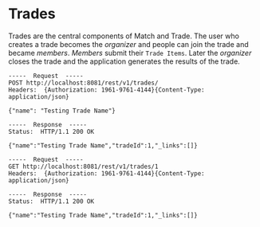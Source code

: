 Trades
======
Trades are the central components of Match and Trade. The user who creates a trade becomes the _organizer_ and people can join the trade and became _members_. _Members_ submit their `Trade Items`. Later the _organizer_ closes the trade and the application generates the results of the trade.

```
-----  Request  -----
POST http://localhost:8081/rest/v1/trades/
Headers:  {Authorization: 1961-9761-4144}{Content-Type: application/json}

{"name": "Testing Trade Name"}

-----  Response  -----
Status:  HTTP/1.1 200 OK

{"name":"Testing Trade Name","tradeId":1,"_links":[]}
```


```
-----  Request  -----
GET http://localhost:8081/rest/v1/trades/1
Headers:  {Authorization: 1961-9761-4144}{Content-Type: application/json}

-----  Response  -----
Status:  HTTP/1.1 200 OK

{"name":"Testing Trade Name","tradeId":1,"_links":[]}
```
